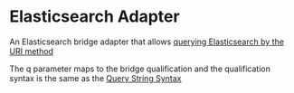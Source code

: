 # Elasticsearch Adapter
An Elasticsearch bridge adapter that allows [querying Elasticsearch by the URI method](https://www.elastic.co/guide/en/elasticsearch/reference/current/search-uri-request.html)

The q parameter maps to the bridge qualification and the qualification syntax is the same as the [Query String Syntax](https://www.elastic.co/guide/en/elasticsearch/reference/current/query-dsl-query-string-query.html#query-string-syntax)